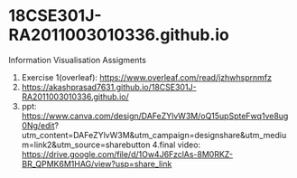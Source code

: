 # 18CSE301J-RA2011003010336.github.io
Information Visualisation Assigments
 1. Exercise 1(overleaf): https://www.overleaf.com/read/jzhwhsprnmfz
 2. https://akashprasad7631.github.io/18CSE301J-RA2011003010336.github.io/
 3. ppt: https://www.canva.com/design/DAFeZYlvW3M/oQ15upSpteFwq1ve8ug0Ng/edit?   utm_content=DAFeZYlvW3M&utm_campaign=designshare&utm_medium=link2&utm_source=sharebutton
 4.final video: https://drive.google.com/file/d/1Ow4J6FzclAs-8M0RKZ-BR_QPMK6M1HAG/view?usp=share_link
